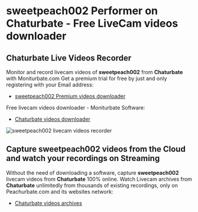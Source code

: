 # sweetpeach002 Performer on Chaturbate - Free LiveCam videos downloader

## Chaturbate Live Videos Recorder

Monitor and record livecam videos of **sweetpeach002** from **Chaturbate** with Moniturbate.com
Get a premium trial for free by just and only registering with your Email address:
* [sweetpeach002 Premium videos downloader](https://moniturbate.com/request-demo-licence-key.html)

Free livecam videos downloader - Moniturbate Software:
* [Chaturbate videos downloader](https://moniturbate.com/moniturbate-download-software.html)

![sweetpeach002 livecam videos recorder](https://peachurnet.com/templates/moniturbate-software.png)


## Capture sweetpeach002 videos from the Cloud and watch your recordings on Streaming

Without the need of downloading a software, capture **sweetpeach002** livecam videos from **Chaturbate** 100% online.
Watch Livecam archives from **Chaturbate** unlimitedly from thousands of existing recordings, only on Peachurbate.com and its websites network:
* [Chaturbate videos archives](https://peachurnet.com/)